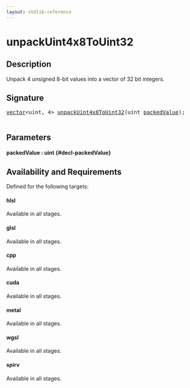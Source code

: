 ```yaml
---
layout: stdlib-reference
---
```


# unpackUint4x8ToUint32

## Description

Unpack 4 unsigned 8-bit values into a vector of 32 bit integers.




## Signature 

<pre>
<a href="/stdlib-reference/types/vector/index" class="code_type">vector</a>&lt;<span class="code_keyword">uint</span>, 4&gt; <a href="/stdlib-reference/global-decls/unpackuint4x8touint32-6df">unpackUint4x8ToUint32</a>(<span class="code_keyword">uint</span> <a href="/stdlib-reference/global-decls/unpackuint4x8touint32-6df#decl-packedValue" class="code_param">packedValue</a>);

</pre>

## Parameters

#### packedValue  : uint {#decl-packedValue}

## Availability and Requirements

Defined for the following targets:

#### hlsl
Available in all stages.

#### glsl
Available in all stages.

#### cpp
Available in all stages.

#### cuda
Available in all stages.

#### metal
Available in all stages.

#### wgsl
Available in all stages.

#### spirv
Available in all stages.



